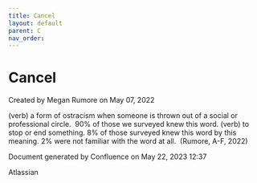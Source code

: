 ```yaml
---
title: Cancel
layout: default
parent: C
nav_order:
---
```


# Cancel

Created by  Megan Rumore on May 07, 2022

(verb) a form of ostracism when someone is thrown out of a social or professional circle.  90% of those we surveyed knew this word. (verb) to stop or end something. 8% of those surveyed knew this word by this meaning. 2% were not familiar with the word at all.  (Rumore, A-F, 2022)

Document generated by Confluence on May 22, 2023 12:37

Atlassian
